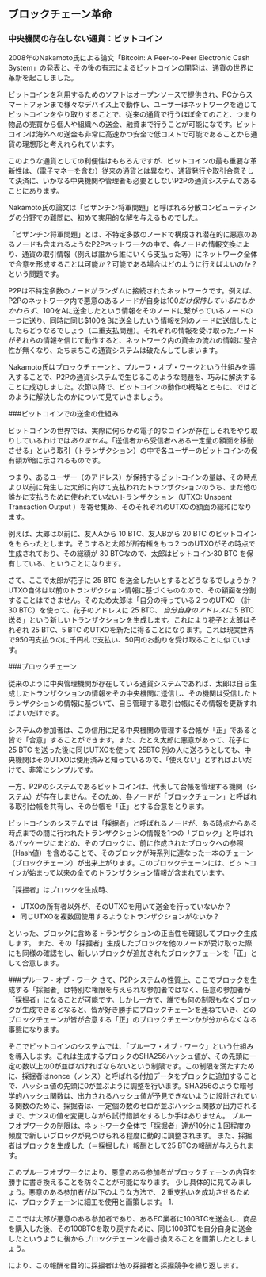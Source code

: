 ## ブロックチェーン革命

### 中央機関の存在しない通貨：ビットコイン

2008年のNakamoto氏による論文「Bitcoin: A Peer-to-Peer Electronic Cash System」の発表と、その後の有志によるビットコインの開発は、通貨の世界に革新を起こしました。

ビットコインを利用するためのソフトはオープンソースで提供され、PCからスマートフォンまで様々なデバイス上で動作し、ユーザーはネットワークを通じてビットコインをやり取りすることで、従来の通貨で行うほぼ全てのこと、つまり物品の売買から個人や組織への送金、融資まで行うことが可能になです。ビットコインは海外への送金も非常に高速かつ安全で低コストで可能であることから通貨の理想形と考えれられています。

このような通貨としての利便性はもちろんですが、ビットコインの最も重要な革新性は、（電子マネーを含む）従来の通貨とは異なり、通貨発行や取引合意そして決済に、いかなる中央機関や管理者も必要としないP2Pの通貨システムであることにあります。

Nakamoto氏の論文は「ビザンチン将軍問題」と呼ばれる分散コンピューティングの分野での難問に、初めて実用的な解を与えるものでした。

「ビザンチン将軍問題」とは、不特定多数のノードで構成され潜在的に悪意のあるノードも含まれるようなP2Pネットワークの中で、各ノードの情報交換により、通貨の取引情報（例えば誰から誰にいくら支払った等）にネットワーク全体で合意を形成することは可能か？可能である場合はどのように行えばよいのか？という問題です。

P2Pは不特定多数のノードがランダムに接続されたネットワークです。例えば、P2Pのネットワーク内で悪意のあるノードが自身は$100だけ保持しているにもかかわらず、$100をAに送金したという情報をそのノードに繋がっているノードの一つに送り、同時に同じ$100をBに送金したいう情報を別のノードに送信したとしたらどうなるでしょう（二重支払問題）。それぞれの情報を受け取ったノードがそれらの情報を信じて動作すると、ネットワーク内の資金の流れの情報に整合性が無くなり、たちまちこの通貨システムは破たんしてしまいます。

Nakamoto氏はブロックチェーンと、プルーフ・オブ・ワークという仕組みを導入することで、P2Pの通貨システムで生じるこのような問題を、巧みに解決することに成功しました。次節以降で、ビットコインの動作の概略とともに、ではどのように解決したのかについて見ていきましょう。

###ビットコインでの送金の仕組み

ビットコインの世界では、実際に何らかの電子的なコインが存在しそれをやり取りしているわけでは*ありません*。「送信者から受信者へある一定量の額面を移動させる」という取引（トランザクション）の中で各ユーザーのビットコインの保有額が暗に示されるものです。

つまり、あるユーザー（のアドレス）が保持するビットコインの量は、その時点より以前に発生した太郎に向けて支払われたトランザクションのうち、まだ他の誰かに支払うために使われていないトランザクション（UTXO: Unspent Transaction Output ）を寄せ集め、そのそれぞれのUTXOの額面の総和になります。

例えば、太郎は以前に、友人Aから 10 BTC、友人Bから 20 BTC のビットコインをもらったとします。そうすると太郎が所有権をもつ２つのUTXOがその時点で生成されており、その総額が 30 BTCなので、太郎はビットコイン30 BTC を保有している、ということになります。

さて、ここで太郎が花子に 25 BTC を送金したいとするとどうなるでしょうか？
UTXO自体は以前のトランザクション情報に基づくものなので、その額面を分割することはできません。そのため太郎は「自分の持っている２つのUTXO （計 30 BTC）を使って、花子のアドレスに 25 BTC、 *自分自身のアドレスに* 5 BTC 送る」という新しいトランザクションを生成します。これにより花子と太郎はそれぞれ 25 BTC、5 BTC のUTXOを新たに得ることになります。これは現実世界で950円支払うのに千円札で支払い、50円のお釣りを受け取ることに似ています。

###ブロックチェーン

従来のように中央管理機関が存在している通貨システムであれば、太郎は自ら生成したトランザクションの情報をその中央機関に送信し、その機関は受信したトランザクションの情報に基づいて、自ら管理する取引台帳にその情報を更新すればよいだけです。

システムの参加者は、この信用に足る中央機関の管理する台帳が「正」であると皆で「合意」することができます。また、たとえ太郎に悪意があって、花子に 25 BTC を送った後に同じUTXOを使って 25BTC 別の人に送ろうとしても、中央機関はそのUTXOは使用済みと知っているので、「使えない」とすればよいだけで、非常にシンプルです。

一方、P2Pのシステムであるビットコインは、代表して台帳を管理する機関（システム）が存在しません。そのため、各ノードが「ブロックチェーン」と呼ばれる取引台帳を共有し、その台帳を「正」とする合意をとります。

ビットコインのシステムでは「採掘者」と呼ばれるノードが、ある時点からある時点までの間に行われたトランザクションの情報を1つの「ブロック」と呼ばれるパッケージにまとめ、そのブロックに、前に作成されたブロックへの参照（Hash値）を含めることで、そのブロックが時系列に連なった一本のチェーン（ブロックチェーン）が出来上がります。このブロックチェーンには、ビットコインが始まって以来の全てのトランザクション情報が含まれています。

「採掘者」はブロックを生成時、
* UTXOの所有者以外が、そのUTXOを用いて送金を行っていないか？
* 同じUTXOを複数回使用するようなトランザクションがないか？

といった、ブロックに含めるトランザクションの正当性を確認してブロック生成します。
また、その「採掘者」生成したブロックを他のノードが受け取った際にも同様の確認をし、新しいブロックが追加されたブロックチェーンを「正」として合意します。

###プルーフ・オブ・ワーク
さて、P2Pシステムの性質上、ここでブロックを生成する「採掘者」は特別な権限を与えられな参加者ではなく、任意の参加者が「採掘者」になることが可能です。しかし一方で、誰でも何の制限もなくブロックが生成できるとなると、皆が好き勝手にブロックチェーンを連ねていき、どのブロックチェーンが皆が合意する「正」のブロックチェーンかが分からなくなる事態になります。

そこでビットコインのシステムでは、「プルーフ・オブ・ワーク」という仕組みを導入します。これは生成するブロックのSHA256ハッシュ値が、その先頭に一定の数以上の0が並ばなければならないという制限です。この制限を満たすために、採掘者はnonce（ノンス）と呼ばれる付加データをブロックに追加することで、ハッシュ値の先頭に0が並ぶように調整を行います。SHA256のような暗号学的ハッシュ関数は、出力されるハッシュ値が予見できないように設計されている関数のために、採掘者は、一定個の数のゼロが並ぶハッシュ関数が出力されるまで、ナンスの値を変更しながら試行錯誤をするしか手はありません。
プルーフオブワークの制限は、ネットワーク全体で「採掘者」達が10分に１回程度の頻度で新しいブロックが見つけられる程度に動的に調整されます。
また、採掘者はブロックを生成した（＝採掘した）報酬として25 BTCの報酬が与えられます。

このプルーフオブワークにより、悪意のある参加者がブロックチェーンの内容を勝手に書き換えることを防ぐことが可能になります。
少し具体的に見てみましょう。悪意のある参加者が以下のような方法で、２重支払いを成功させるために、ブロックチェーンに細工を使用と画策します。
1. 

ここでは太郎が悪意のある参加者であり、あるEC業者に100BTCを送金し、商品を購入した後、その100BTCを取り戻すために、同じ100BTCを自分自身に送金したというように後からブロックチェーンを書き換えることを画策したとしましょう。


により、この報酬を目的に採掘者は他の採掘者と採掘競争を繰り返します。

